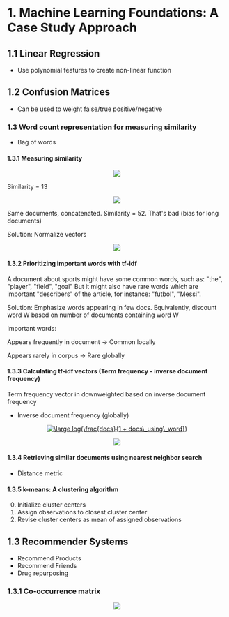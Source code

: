 # 1. Machine Learning Foundations: A Case Study Approach

## 1.1 Linear Regression

* Use polynomial features to create non-linear function

## 1.2 Confusion Matrices

* Can be used to weight false/true positive/negative

### 1.3 Word count representation for measuring similarity

* Bag of words

#### 1.3.1 Measuring similarity

<p align="center">
  <img src="https://i.imgur.com/mhdAUqH.png" />
</p>

Similarity = 13

<p align="center">
  <img src="https://i.imgur.com/F1mquSL.png" />
</p>

Same documents, concatenated. Similarity = 52. That's bad (bias for long documents)

Solution: Normalize vectors

<p align="center">
  <img src="https://i.imgur.com/KBarfgg.png" />
</p>

#### 1.3.2 Prioritizing important words with tf-idf

A document about sports might have some common words, such as: "the", "player", "field", "goal"
But it might also have rare words which are important "describers" of the article, for instance: "futbol", "Messi".

Solution: Emphasize words appearing in few docs. Equivalently, discount word W based on number of documents containing word W

Important words:

Appears frequently in document -> Common locally

Appears rarely in corpus -> Rare globally

#### 1.3.3 Calculating tf-idf vectors (Term frequency - inverse document frequency)

Term frequency vector in downweighted based on inverse document frequency

* Inverse document frequency (globally)

<p align="center">
<a href="https://www.codecogs.com/eqnedit.php?latex=\dpi{150}&space;\large&space;log(\frac{docs}{1&space;&plus;&space;docs\_using\_word})" target="_blank"><img src="https://latex.codecogs.com/gif.latex?\dpi{150}&space;\large&space;log(\frac{docs}{1&space;&plus;&space;docs\_using\_word})" title="\large log(\frac{docs}{1 + docs\_using\_word})" /></a>
</p>

<p align="center">
  <img src="https://i.imgur.com/AOP3T8C.png" />
</p>

#### 1.3.4 Retrieving similar documents using nearest neighbor search

* Distance metric

#### 1.3.5 k-means: A clustering algorithm

0. Initialize cluster centers
1. Assign observations to closest cluster center
2. Revise cluster centers as mean of assigned observations

## 1.3 Recommender Systems

* Recommend Products
* Recommend Friends
* Drug repurposing

### 1.3.1 Co-occurrence matrix

<p align="center">
  <img src="https://i.imgur.com/uooUkyY.png" />
</p>
